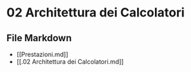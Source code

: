 # 02 Architettura dei Calcolatori

## File Markdown
- [[Prestazioni.md]]
- [[.02 Architettura dei Calcolatori.md]]
